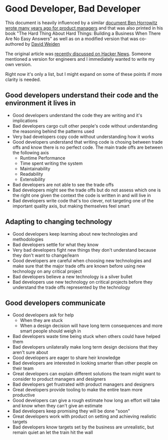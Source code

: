 Good Developer, Bad Developer
==================================
This document is heavily influenced by a similar [document Ben Horrowitz wrote many years ago for product managers](http://a16z.com/2012/06/15/good-product-managerbad-product-manager/) and that was also printed in his book "The Hard Thing About Hard Things: Building a Business When There Are No Easy Answers" as well as on a modified version that was co-authored by [David Weiden](http://www.khoslaventures.com/wp-content/uploads/Good_Product_Manager_Bad_Product_Manager_KV.pdf)

The original article was [recently discussed on Hacker News](https://news.ycombinator.com/item?id=10368094). Someone mentioned a version for engineers and I immediately wanted to write my own version.

Right now it's only a list, but I might expand on some of these points if more clarity is needed.

Good developers understand their code and the environment it lives in
---------------------------------------------------------------------
* Good developers understand the code they are writing and it's implications
* Bad developers cargo cult other people's code without understanding the reasoning behind the patterns used
* Very bad developers copy code without understanding how it works
* Good developers understand that writing code is chosing between trade offs and know there is no perfect code. The main trade offs are between the following axis
  * Runtime Performance
  * Time spent writing the system
  * Maintainability
  * Readability
  * Extensibility
* Bad developers are not able to see the trade offs
* Bad developers might see the trade offs but do not assess which one is the right one given the context the code is written in and will live in
* Bad developers write code that's too clever, not targeting one of the important quality axis, but making themselves feel smart

Adapting to changing technology
-------------------------------
* Good developers keep learning about new technologies and methodologies
* Bad developers settle for what they know
* Very bad developers fight new things they don't understand because they don't want to change/learn
* Good developers are careful when choosing new technologies and make sure that the major trade offs are known before using new technology on any critical project
* Bad developers believe a new technology is a  silver bullet
* Bad developers use new technology on critical projects before they understand the trade offs represented by the technology

Good developers communicate
------------------------------
* Good developers ask for help
  * When they are stuck
  * When a design decision will have long term consequences and more smart people should weigh in
* Bad developers waste time being stuck when others could have helped them
* Bad developers unilaterally make long term design decisions that they aren't sure about
* Good developers are eager to share heir knowledge
* Bad developers are interested in looking smarter than other people on their team
* Great developers can explain different solutions the team might want to consider to product managers and designers 
* Bad developers get frustrated with product managers and designers
* Great developers provide tooling to make the entire team more productive
* Good developers can give a rough estimate how long an effort will take and know when they can't give an estimate
* Bad developers keep promising they will be done "soon"
* Great developers work with product on setting and achieving realistic targets
* Bad developers know targets set by the business are unrealistic, but remain quiet an let the train hit the wall